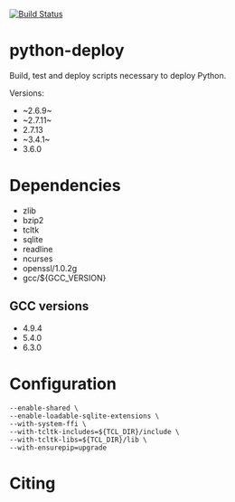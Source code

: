 [![Build Status](https://ci.sagrid.ac.za/buildStatus/icon?job=python-deploy)](https://ci.sagrid.ac.za/job/python-deploy)

# python-deploy

Build, test and deploy scripts necessary to deploy Python.

Versions:

  * ~2.6.9~
  * ~2.7.11~
  * 2.7.13
  * ~3.4.1~
  * 3.6.0

# Dependencies

  * zlib
  * bzip2
  * tcltk
  * sqlite
  * readline
  * ncurses
  * openssl/1.0.2g
  * gcc/${GCC_VERSION}

## GCC versions

  * 4.9.4
  * 5.4.0
  * 6.3.0

# Configuration

```
--enable-shared \
--enable-loadable-sqlite-extensions \
--with-system-ffi \
--with-tcltk-includes=${TCL_DIR}/include \
--with-tcltk-libs=${TCL_DIR}/lib \
--with-ensurepip=upgrade
```

# Citing
